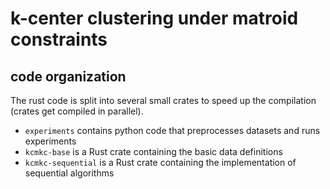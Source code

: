 # k-center clustering under matroid constraints

## code organization

The rust code is split into several small crates to speed up the compilation (crates get compiled in parallel).

- `experiments` contains python code that preprocesses datasets and runs experiments
- `kcmkc-base` is a Rust crate containing the basic data definitions
- `kcmkc-sequential` is a Rust crate containing the implementation of sequential algorithms

